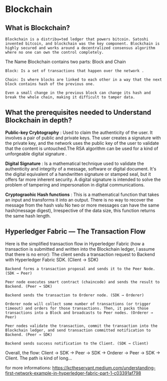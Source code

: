 # Blockchain

## What is Blockchain?

    Blockchain is a distribu=ted ledger that powers bitcoin. Satoshi invented bitcoin, and blockchain was the key component. Blockchain is highly secured and works around a decentralized consensus algorithm where no one can own the control completely.

The Name Blockchain contains two parts: Block and Chain 

    Block: Is a set of transactions that happen over the network .

    Chain: Is where blocks are linked to each other in a way that the next block contains hash of the previous one.

    Even a small change in the previous block can change its hash and break the whole chain, making it difficult to tamper data.


## What the prerequisites needed to Understand Blockchain in depth?

**Public-key Crybtography** : Used to claim the authenticity of the user. It involves a pair of public and private keys. The user creates a signature with the private key, and the network uses the public key of the user to validate that the content is untouched.The RSA algorithm can be used for a kind of unforgeable digital signature .

**Digital Signature** :  Is a mathematical technique used to validate the authenticity and integrity of a message, software or digital document. It's the digital equivalent of a handwritten signature or stamped seal, but it offers far more inherent security. A digital signature is intended to solve the problem of tampering and impersonation in digital communications.

**Cryptograohic Hash functions** :  This is a mathematical function that takes an input and transforms it into an output. There is no way to recover the message from the hash valu No two or more messages can have the same hash(message digest), Irrespective of the data size, this function returns the same hash length.


## Hyperledger Fabric — The Transaction Flow

Here is the simplified transaction flow in Hyperledger Fabric (how a transaction is submitted and written into the Blockchain ledger, I assume that there is no error):
    The client sends a transaction request to Backend with Hyperledger Fabric SDK. (Client → SDK)

    Backend forms a transaction proposal and sends it to the Peer Node. (SDK → Peer)

    Peer node executes smart contract (chaincode) and sends the result to Backend. (Peer → SDK)

    Backend sends the transaction to Orderer node. (SDK → Orderer)

    Orderer node will collect some number of transactions (or trigger timeout) and orders for those transactions. Then, it packs those transactions into a Block and broadcasts to Peer nodes. (Orderer → Peer)

    Peer nodes validate the transaction, commit the transaction into the Blockchain ledger, and send transaction committed notification to Backend. (Peer → SDK)

    Backend sends success notification to the Client. (SDK → Client)
Overall, the flow: Client → SDK → Peer → SDK → Orderer → Peer → SDK → Client. The path is kind of long…


for more informations: <link>https://kctheservant.medium.com/understanding-first-network-example-in-hyperledger-fabric-part-1-c03391af798</link>
